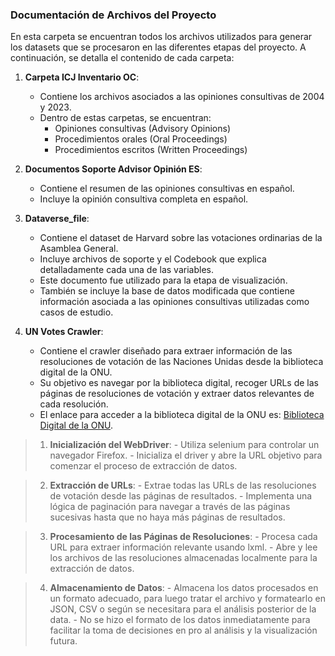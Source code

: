 ### Documentación de Archivos del Proyecto

En esta carpeta se encuentran todos los archivos utilizados para generar los datasets que se procesaron en las diferentes etapas del proyecto. A continuación, se detalla el contenido de cada carpeta:

1. **Carpeta ICJ Inventario OC**:
    - Contiene los archivos asociados a las opiniones consultivas de 2004 y 2023.
    - Dentro de estas carpetas, se encuentran:
        - Opiniones consultivas (Advisory Opinions)
        - Procedimientos orales (Oral Proceedings)
        - Procedimientos escritos (Written Proceedings)

2. **Documentos Soporte Advisor Opinión ES**:
    - Contiene el resumen de las opiniones consultivas en español.
    - Incluye la opinión consultiva completa en español.

3. **Dataverse_file**:
    - Contiene el dataset de Harvard sobre las votaciones ordinarias de la Asamblea General.
    - Incluye archivos de soporte y el Codebook que explica detalladamente cada una de las variables.
    - Este documento fue utilizado para la etapa de visualización.
    - También se incluye la base de datos modificada que contiene información asociada a las opiniones consultivas utilizadas como casos de estudio.

4. **UN Votes Crawler**:
    - Contiene el crawler diseñado para extraer información de las resoluciones de votación de las Naciones Unidas desde la biblioteca digital de la ONU.
    - Su objetivo es navegar por la biblioteca digital, recoger URLs de las páginas de resoluciones de votación y extraer datos relevantes de cada resolución.
    - El enlace para acceder a la biblioteca digital de la ONU es: [Biblioteca Digital de la ONU](https://digitallibrary.un.org/search?ln=en&cc=Voting+Data&p=&f=&action_search=Search&rm=&sf=&so=d&rg=50&c=Voting+Data&c=&of=hb&fti=0&fti=0).

> 1. **Inicialización del WebDriver**:
    - Utiliza selenium para controlar un navegador Firefox.
    - Inicializa el driver y abre la URL objetivo para comenzar el proceso de extracción de datos.

> 2. **Extracción de URLs**:
    - Extrae todas las URLs de las resoluciones de votación desde las páginas de resultados.
    - Implementa una lógica de paginación para navegar a través de las páginas sucesivas hasta que no haya más páginas de resultados.

> 3. **Procesamiento de las Páginas de Resoluciones**:
    - Procesa cada URL para extraer información relevante usando lxml.
    - Abre y lee los archivos de las resoluciones almacenadas localmente para la extracción de datos.

> 4. **Almacenamiento de Datos**:
    - Almacena los datos procesados en un formato adecuado, para luego tratar el archivo y formatearlo en JSON, CSV o según se necesitara para el análisis posterior de la data.
    - No se hizo el formato de los datos inmediatamente para facilitar la toma de decisiones en pro al análisis y la visualización futura.
